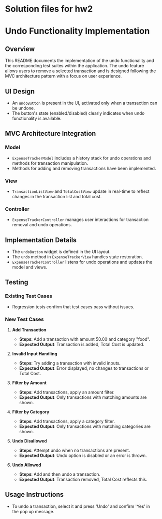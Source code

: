 # Solution files for hw2

# Undo Functionality Implementation

## Overview

This README documents the implementation of the undo functionality and the corresponding test suites within the application. The undo feature allows users to remove a selected transaction and is designed following the MVC architecture pattern with a focus on user experience.

## UI Design

- An `undoButton` is present in the UI, activated only when a transaction can be undone.
- The button's state (enabled/disabled) clearly indicates when undo functionality is available.

## MVC Architecture Integration

### Model

- `ExpenseTrackerModel` includes a history stack for undo operations and methods for transaction manipulation.
- Methods for adding and removing transactions have been implemented.

### View

- `TransactionListView` and `TotalCostView` update in real-time to reflect changes in the transaction list and total cost.

### Controller

- `ExpenseTrackerController` manages user interactions for transaction removal and undo operations.

## Implementation Details

- The `undoButton` widget is defined in the UI layout.
- The `undo` method in `ExpenseTrackerView` handles state restoration.
- `ExpenseTrackerController` listens for undo operations and updates the model and views.

## Testing

### Existing Test Cases

- Regression tests confirm that test cases pass without issues.

### New Test Cases

1. **Add Transaction**
   - **Steps**: Add a transaction with amount 50.00 and category "food".
   - **Expected Output**: Transaction is added, Total Cost is updated.

2. **Invalid Input Handling**
   - **Steps**: Try adding a transaction with invalid inputs.
   - **Expected Output**: Error displayed, no changes to transactions or Total Cost.

3. **Filter by Amount**
   - **Steps**: Add transactions, apply an amount filter.
   - **Expected Output**: Only transactions with matching amounts are shown.

4. **Filter by Category**
   - **Steps**: Add transactions, apply a category filter.
   - **Expected Output**: Only transactions with matching categories are shown.

5. **Undo Disallowed**
   - **Steps**: Attempt undo when no transactions are present.
   - **Expected Output**: Undo option is disabled or an error is thrown.

6. **Undo Allowed**
   - **Steps**: Add and then undo a transaction.
   - **Expected Output**: Transaction removed, Total Cost reflects this.

## Usage Instructions

- To undo a transaction, select it and press 'Undo' and confirm 'Yes' in the pop up message.